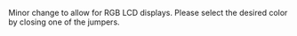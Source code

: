 Minor change to allow for RGB LCD displays. Please select the desired color by closing one of the jumpers. 
